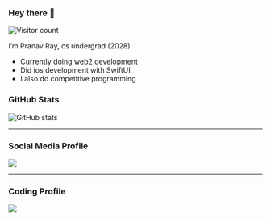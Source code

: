 ### Hey there 👋

<p align="left">
  <img src="https://profile-counter.glitch.me/pranav718/count.svg" alt="Visitor count" />
</p>

I’m Pranav Ray, cs undergrad (2028)

- Currently doing web2 development
- Did ios development with SwiftUI
- I also do competitive programming

### GitHub Stats

<p>
  <img src="https://github-readme-stats.vercel.app/api?username=pranav718&show_icons=true&theme=radical" alt="GitHub stats" />
</p>

---

### Social Media Profile

[<img src="https://img.shields.io/badge/Twitter-%231DA1F2.svg?style=for-the-badge&logo=Twitter&logoColor=white" />](https://twitter.com/knightkun__)

---

### Coding Profile

[<img src="https://img.shields.io/badge/Codeforces-445f9d?style=for-the-badge&logo=Codeforces&logoColor=white" />](https://codeforces.com/profile/knightkun__/)



